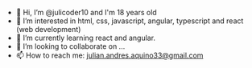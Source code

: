 - 👋 Hi, I’m @julicoder10 and I'm 18 years old
- 👀 I’m interested in html, css, javascript, angular, typescript and react (web development)
- 🌱 I’m currently learning react and angular.
- 💞️ I’m looking to collaborate on ...
- 📫 How to reach me: julian.andres.aquino33@gmail.com

<!---
julicoder10/julicoder10 is a ✨ special ✨ repository because its `README.md` (this file) appears on your GitHub profile.
You can click the Preview link to take a look at your changes.
--->
